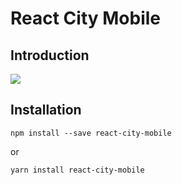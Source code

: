 React City Mobile
====================

## Introduction
![](https://github.com/huiyuye/react-city-mobile/blob/master/images/demo_img.jpg)
## Installation

```
npm install --save react-city-mobile
```
or
```
yarn install react-city-mobile
```